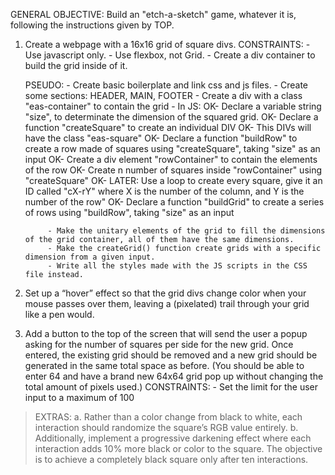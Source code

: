 GENERAL OBJECTIVE: Build an "etch-a-sketch" game, whatever it is, following the instructions given by TOP.

1. Create a webpage with a 16x16 grid of square divs.
    CONSTRAINTS:
        - Use javascript only.
        - Use flexbox, not Grid.
        - Create a div container to build the grid inside of it.
    
    PSEUDO:
        - Create basic boilerplate and link css and js files.
        - Create some sections: HEADER, MAIN, FOOTER
        - Create a div with a class "eas-container" to contain the grid
        - In JS:
            OK- Declare a variable string "size", to determinate the dimension of the squared grid.
            OK- Declare a function "createSquare" to create an individual DIV
            OK-     This DIVs will have the class "eas-square"
            OK- Declare a function "buildRow" to create a row made of squares using "createSquare", taking "size" as an input
            OK-     Create a div element "rowContainer" to contain the elements of the row
            OK-     Create n number of squares inside "rowContainer" using "createSquare"
            OK-         LATER: Use a loop to create every square, give it an ID called "cX-rY" where X is the number of the column, and Y is the number of the row"
            OK- Declare a function "buildGrid" to create a series of rows using "buildRow", taking "size" as an input
            
            - Make the unitary elements of the grid to fill the dimensions of the grid container, all of them have the same dimensions.
            - Make the createGrid() function create grids with a specific dimension from a given input.
            - Write all the styles made with the JS scripts in the CSS file instead.

2. Set up a “hover” effect so that the grid divs change color when your mouse passes over them, leaving a (pixelated) trail through your grid like a pen would.

3. Add a button to the top of the screen that will send the user a popup asking for the number of squares per side for the new grid.
   Once entered, the existing grid should be removed and a new grid should be generated in the same total space as before.
   (You should be able to enter 64 and have a brand new 64x64 grid pop up without changing the total amount of pixels used.)
    CONSTRAINTS:
        - Set the limit for the user input to a maximum of 100

> EXTRAS:
a. Rather than a color change from black to white, each interaction should randomize the square’s RGB value entirely.
b. Additionally, implement a progressive darkening effect where each interaction adds 10% more black or color to the square. The objective is to achieve a completely black square only after ten interactions.
